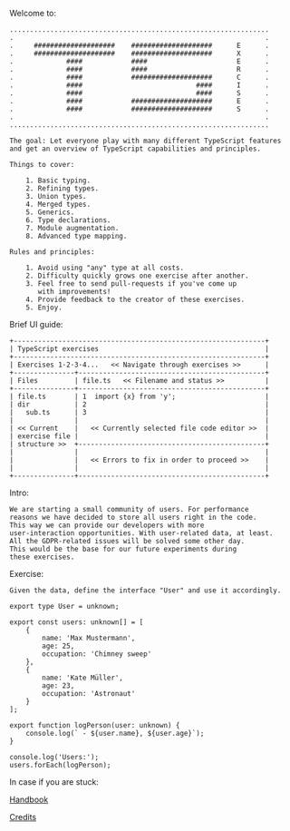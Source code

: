 Welcome to:

    ................................................................
    .                                                              .
    .     ####################    ####################      E      .
    .     ####################    ####################      X      .
    .             ####            ####                      E      .
    .             ####            ####                      R      .
    .             ####            ####################      C      .
    .             ####                            ####      I      .
    .             ####                            ####      S      .
    .             ####            ####################      E      .
    .             ####            ####################      S      .
    .                                                              .
    ................................................................

    The goal: Let everyone play with many different TypeScript features
    and get an overview of TypeScript capabilities and principles.

    Things to cover:

        1. Basic typing.
        2. Refining types.
        3. Union types.
        4. Merged types.
        5. Generics.
        6. Type declarations.
        7. Module augmentation.
        8. Advanced type mapping.

    Rules and principles:

        1. Avoid using "any" type at all costs.
        2. Difficulty quickly grows one exercise after another.
        3. Feel free to send pull-requests if you've come up
           with improvements!
        4. Provide feedback to the creator of these exercises.
        5. Enjoy.

Brief UI guide:

    +--------------------------------------------------------------+
    | TypeScript exercises                                         |
    +--------------------------------------------------------------+
    | Exercises 1·2·3·4...   << Navigate through exercises >>      |
    +---------------+----------------------------------------------+
    | Files         | file.ts   << Filename and status >>          |
    +---------------+----------------------------------------------+
    | file.ts       | 1  import {x} from 'y';                      |
    | dir           | 2                                            |
    |   sub.ts      | 3                                            |
    |               |                                              |
    | << Current    |   << Currently selected file code editor >>  |
    | exercise file |                                              |
    | structure >>  +----------------------------------------------+
    |               |                                              |
    |               |   << Errors to fix in order to proceed >>    |
    |               |                                              |
    +---------------+----------------------------------------------+

Intro:

    We are starting a small community of users. For performance
    reasons we have decided to store all users right in the code.
    This way we can provide our developers with more
    user-interaction opportunities. With user-related data, at least.
    All the GDPR-related issues will be solved some other day.
    This would be the base for our future experiments during
    these exercises.

Exercise:

    Given the data, define the interface "User" and use it accordingly.


```
export type User = unknown;

export const users: unknown[] = [
    {
        name: 'Max Mustermann',
        age: 25,
        occupation: 'Chimney sweep'
    },
    {
        name: 'Kate Müller',
        age: 23,
        occupation: 'Astronaut'
    }
];

export function logPerson(user: unknown) {
    console.log(` - ${user.name}, ${user.age}`);
}

console.log('Users:');
users.forEach(logPerson);
```

In case if you are stuck:


[Handbook](https://www.typescriptlang.org/docs/handbook/2/objects.html)

[Credits](https://typescript-exercises.github.io/#exercise=1&file=%2Findex.ts)
